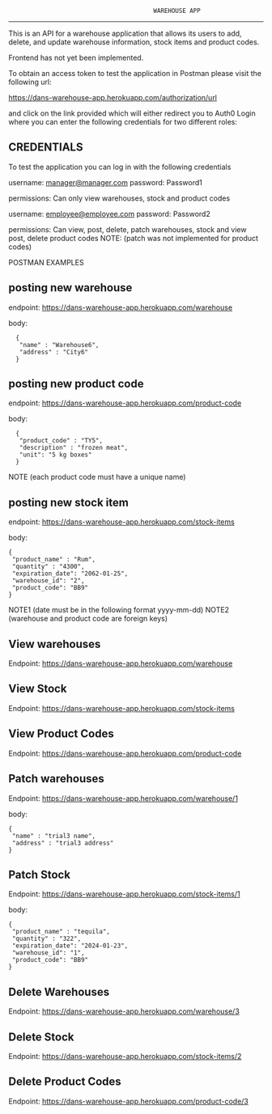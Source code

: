                                 
                                            WAREHOUSE APP
_________________________________________________________________________________________________________________________


This is an API for a warehouse application that allows its users to add, delete, and update warehouse information,
stock items and product codes.

Frontend has not yet been implemented.

To obtain an access token to test the application in Postman please visit the following url: 

https://dans-warehouse-app.herokuapp.com/authorization/url

and click on the link provided which will either redirect you to Auth0 Login 
where you can enter the following credentials for two different roles:


CREDENTIALS
---------------------------------------

To test the application you can log in with the following credentials


username: manager@manager.com
password: Password1

permissions: Can only view warehouses, stock and product codes 


username: employee@employee.com
password: Password2

permissions: Can view, post, delete, patch warehouses, stock and view post, delete product codes
NOTE: (patch was not implemented for product codes) 




POSTMAN EXAMPLES

********posting new warehouse********
-----------------------------------------
endpoint:
    https://dans-warehouse-app.herokuapp.com/warehouse

body:

      {
       "name" : "Warehouse6",
       "address" : "City6"
      }
   
********posting new product code********
----------------------------------------- 
endpoint:
    https://dans-warehouse-app.herokuapp.com/product-code
    
body:

      {
       "product_code" : "TY5",
       "description" : "frozen meat",
       "unit": "5 kg boxes"
      }    
    
NOTE (each product code must have a unique name)
  
********posting new stock item********
----------------------------------------- 
endpoint:
    https://dans-warehouse-app.herokuapp.com/stock-items

body:

    {
     "product_name" : "Rum",
     "quantity" : "4300",
     "expiration_date": "2062-01-25",
     "warehouse_id": "2",
     "product_code": "BB9"
    }
NOTE1 (date must be in the following format yyyy-mm-dd)
NOTE2 (warehouse and product code are foreign keys)
  

********View warehouses********
----------------------------------------- 
Endpoint:
https://dans-warehouse-app.herokuapp.com/warehouse


********View Stock********
----------------------------------------- 
Endpoint:
https://dans-warehouse-app.herokuapp.com/stock-items



********View Product Codes********
----------------------------------------- 
Endpoint:
https://dans-warehouse-app.herokuapp.com/product-code



********Patch warehouses********
----------------------------------------- 
Endpoint:
https://dans-warehouse-app.herokuapp.com/warehouse/1


body:

    {
     "name" : "trial3 name",
     "address" : "trial3 address"
    }


********Patch Stock********
----------------------------------------- 
Endpoint:
https://dans-warehouse-app.herokuapp.com/stock-items/1



body:

    {
     "product_name" : "tequila",
     "quantity" : "322",
     "expiration_date": "2024-01-23",
     "warehouse_id": "1",
     "product_code": "BB9"
    }

    
********Delete Warehouses********
----------------------------------------- 
Endpoint:
https://dans-warehouse-app.herokuapp.com/warehouse/3


********Delete Stock********
----------------------------------------- 
Endpoint:
https://dans-warehouse-app.herokuapp.com/stock-items/2


********Delete Product Codes********
----------------------------------------- 
Endpoint:
https://dans-warehouse-app.herokuapp.com/product-code/3
 
         
        
     

